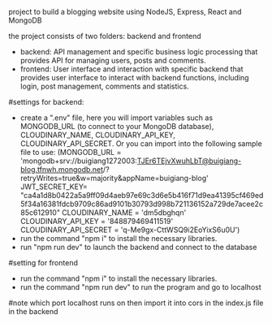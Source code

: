 project to build a blogging website using NodeJS, Express, React and MongoDB

the project consists of two folders: backend and frontend
- backend: API management and specific business logic processing that provides API for managing users, posts and comments.
- frontend: User interface and interaction with specific backend that provides user interface to interact with backend functions, including login, post management, comments and statistics.

#settings for backend:
- create a ".env" file, here you will import variables such as MONGODB_URL (to connect to your MongoDB database), CLOUDINARY_NAME, CLOUDINARY_API_KEY, CLOUDINARY_API_SECRET. Or you can import into the following sample file to use:
(MONGODB_URL = 'mongodb+srv://buigiang1272003:TJEr6TEjvXwuhLbT@buigiang-blog.tfnwh.mongodb.net/?retryWrites=true&w=majority&appName=buigiang-blog'
JWT_SECRET_KEY= "ca4a1d8b0422a5a9ff09d4aeb97e69c3d6e5b416f71d9ea41395cf469ed5f34a16381fdcb9709c86ad9101b30793d998b721136152a729de7acee2c85c612910"
CLOUDINARY_NAME = 'dm5dbghqn'
CLOUDINARY_API_KEY = '848879469411519'
CLOUDINARY_API_SECRET = 'q-Me9gx-CttWSQ9i2EoYixS6u0U')
- run the command "npm i" to install the necessary libraries.
- run "npm run dev" to launch the backend and connect to the database

#setting for frontend
- run the command "npm i" to install the necessary libraries.
- run the command "npm run dev" to run the program and go to localhost 

#note which port localhost runs on then import it into cors in the index.js file in the backend
